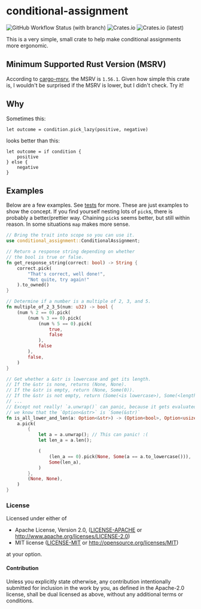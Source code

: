 # conditional-assignment

![GitHub Workflow Status (with branch)](https://img.shields.io/github/actions/workflow/status/xohmz/conditional-assignment/rust.yml?branch=main)
![Crates.io](https://img.shields.io/crates/v/conditional-assignment)
![Crates.io (latest)](https://img.shields.io/crates/dv/conditional-assignment)

This is a very simple, small crate to help make conditional assignments more
ergonomic.

## Minimum Supported Rust Version (MSRV)

According to [cargo-msrv](https://github.com/foresterre/cargo-msrv), the MSRV
is `1.56.1`. Given how simple this crate is, I wouldn't be surprised if the
MSRV is lower, but I didn't check. Try it!

## Why

Sometimes this:

```rust,ignore
let outcome = condition.pick_lazy(positive, negative)
```

looks better than this:

```rust,ignore
let outcome = if condition {
    positive
} else {
    negative
}
```

## Examples

Below are a few examples. See [tests](./tests/mod.rs) for more. These are just
examples to show the concept. If you find yourself nesting lots of `pick`s,
there is probably a better/prettier way. Chaining `pick`s seems better, but
still within reason. In some situations `map` makes more sense.

```rust
// Bring the trait into scope so you can use it.
use conditional_assignment::ConditionalAssignment;

// Return a response string depending on whether
// the bool is true or false.
fn get_response_string(correct: bool) -> String {
    correct.pick(
        "That's correct, well done!",
        "Not quite, try again!"
    ).to_owned()
}

// Determine if a number is a multiple of 2, 3, and 5.
fn multiple_of_2_3_5(num: u32) -> bool {
    (num % 2 == 0).pick(
        (num % 3 == 0).pick(
            (num % 5 == 0).pick(
                true,
                false
            ),
            false
        ),
        false,
    )
}

// Get whether a &str is lowercase and get its length. 
// If the &str is none, returns (None, None).
// If the &str is empty, return (None, Some(0)).
// If the &str is not empty, return (Some(<is lowercase>), Some(<length>)).
// ...
// Except not really! `a.unwrap()` can panic, because it gets evaluated before
// we know that the `Option<&str>` is `Some(&str)`
fn is_all_lower_and_len(a: Option<&str>) -> (Option<bool>, Option<usize>) {
    a.pick(
        {
            let a = a.unwrap(); // This can panic! :(
            let len_a = a.len();

            (
                (len_a == 0).pick(None, Some(a == a.to_lowercase())),
                Some(len_a),
            )
        },
        (None, None),
    )
}
```

### License

Licensed under either of

* Apache License, Version 2.0, ([LICENSE-APACHE](./LICENSE-APACHE) or <http://www.apache.org/licenses/LICENSE-2.0>)
* MIT license ([LICENSE-MIT](./LICENSE-MIT) or <http://opensource.org/licenses/MIT>)

at your option.

#### Contribution

Unless you explicitly state otherwise, any contribution intentionally
submitted for inclusion in the work by you, as defined in the Apache-2.0
license, shall be dual licensed as above, without any additional terms or
conditions.
